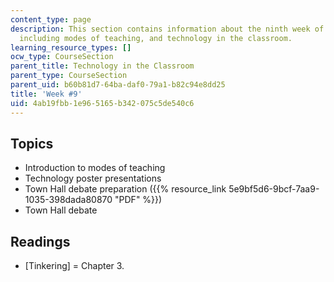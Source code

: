 ```yaml
---
content_type: page
description: This section contains information about the ninth week of the course,
  including modes of teaching, and technology in the classroom.
learning_resource_types: []
ocw_type: CourseSection
parent_title: Technology in the Classroom
parent_type: CourseSection
parent_uid: b60b81d7-64ba-daf0-79a1-b82c94e8dd25
title: 'Week #9'
uid: 4ab19fbb-1e96-5165-b342-075c5de540c6
---
```


Topics
------

*   Introduction to modes of teaching
*   Technology poster presentations
*   Town Hall debate preparation ({{% resource_link 5e9bf5d6-9bcf-7aa9-1035-398dada80870 "PDF" %}})
*   Town Hall debate

Readings
--------

*   \[Tinkering\] = Chapter 3.